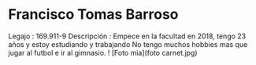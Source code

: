 # Francisco Tomas Barroso
Legajo : 169.911-9
Descripción : Empece en la facultad en 2018, tengo 23 años y estoy estudiando y trabajando
No tengo muchos hobbies mas que jugar al futbol e ir al gimnasio.
 ! [Foto mia](foto carnet.jpg)
